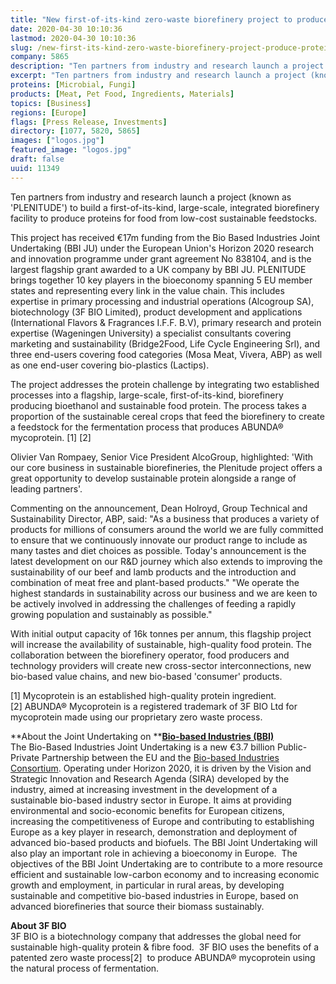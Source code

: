 ```yaml
---
title: "New first-of-its-kind zero-waste biorefinery project to produce proteins for food from feedstocks"
date: 2020-04-30 10:10:36
lastmod: 2020-04-30 10:10:36
slug: /new-first-its-kind-zero-waste-biorefinery-project-produce-proteins-food-feedstocks
company: 5865
description: "Ten partners from industry and research launch a project (known as ‘PLENITUDE’) to build a first-of-its-kind, large-scale, integrated biorefinery facility to produce proteins for food from low-cost sustainable feedstocks."
excerpt: "Ten partners from industry and research launch a project (known as ‘PLENITUDE’) to build a first-of-its-kind, large-scale, integrated biorefinery facility to produce proteins for food from low-cost sustainable feedstocks."
proteins: [Microbial, Fungi]
products: [Meat, Pet Food, Ingredients, Materials]
topics: [Business]
regions: [Europe]
flags: [Press Release, Investments]
directory: [1077, 5820, 5865]
images: ["logos.jpg"]
featured_image: "logos.jpg"
draft: false
uuid: 11349
---
```

Ten partners from industry and research launch a project (known as
'PLENITUDE') to build a first-of-its-kind, large-scale, integrated
biorefinery facility to produce proteins for food from low-cost
sustainable feedstocks.

This project has received €17m funding from the Bio Based Industries
Joint Undertaking (BBI JU) under the European Union's Horizon 2020
research and innovation programme under grant agreement No 838104, and
is the largest flagship grant awarded to a UK company by BBI JU.
PLENITUDE brings together 10 key players in the bioeconomy spanning 5 EU
member states and representing every link in the value chain. This
includes expertise in primary processing and industrial operations
(Alcogroup SA), biotechnology (3F BIO Limited), product development and
applications (International Flavors & Fragrances I.F.F. B.V), primary
research and protein expertise (Wageningen University) a specialist
consultants covering marketing and sustainability (Bridge2Food, Life
Cycle Engineering Srl), and three end-users covering food categories
(Mosa Meat, Vivera, ABP) as well as one end-user covering bio-plastics
(Lactips).

The project addresses the protein challenge by integrating two
established processes into a flagship, large-scale, first-of-its-kind,
biorefinery producing bioethanol and sustainable food protein. The
process takes a proportion of the sustainable cereal crops that feed the
biorefinery to create a feedstock for the fermentation process that
produces ABUNDA® mycoprotein. \[1\] \[2\]

Olivier Van Rompaey, Senior Vice President AlcoGroup, highlighted: 'With
our core business in sustainable biorefineries, the Plenitude project
offers a great opportunity to develop sustainable protein alongside a
range of leading partners'.

Commenting on the announcement, Dean Holroyd, Group Technical and
Sustainability Director, ABP, said: "As a business that produces a
variety of products for millions of consumers around the world we are
fully committed to ensure that we continuously innovate our product
range to include as many tastes and diet choices as possible. Today's
announcement is the latest development on our R&D journey which also
extends to improving the sustainability of our beef and lamb products
and the introduction and combination of meat free and plant-based
products." "We operate the highest standards in sustainability across
our business and we are keen to be actively involved in addressing the
challenges of feeding a rapidly growing population and sustainably as
possible."

With initial output capacity of 16k tonnes per annum, this flagship
project will increase the availability of sustainable, high-quality food
protein. The collaboration between the biorefinery operator, food
producers and technology providers will create new cross-sector
interconnections, new bio-based value chains, and new bio-based
'consumer' products.

\[1\] Mycoprotein is an established high-quality protein ingredient.\
\[2\] ABUNDA® Mycoprotein is a registered trademark of 3F BIO Ltd for
mycoprotein made using our proprietary zero waste process.

**About the Joint Undertaking on **[**Bio-based Industries
(BBI)**](http://www.bbi-europe.eu/)\
The Bio-Based Industries Joint Undertaking is a new €3.7 billion
Public-Private Partnership between the EU and the [Bio-based Industries
Consortium](http://biconsortium.eu/). Operating under Horizon 2020, it
is driven by the Vision and Strategic Innovation and Research Agenda
(SIRA) developed by the industry, aimed at increasing investment in the
development of a sustainable bio-based industry sector in Europe. It
aims at providing environmental and socio-economic benefits for European
citizens, increasing the competitiveness of Europe and contributing to
establishing Europe as a key player in research, demonstration and
deployment of advanced bio-based products and biofuels. The BBI Joint
Undertaking will also play an important role in achieving a bioeconomy
in Europe.  The objectives of the BBI Joint Undertaking are to
contribute to a more resource efficient and sustainable low-carbon
economy and to increasing economic growth and employment, in particular
in rural areas, by developing sustainable and competitive bio-based
industries in Europe, based on advanced biorefineries that source their
biomass sustainably.

**About 3F BIO**\
3F BIO is a biotechnology company that addresses the global need for
sustainable high-quality protein & fibre food.  3F BIO uses the benefits
of a patented zero waste process\[2\]  to produce ABUNDA® mycoprotein
using the natural process of fermentation.
